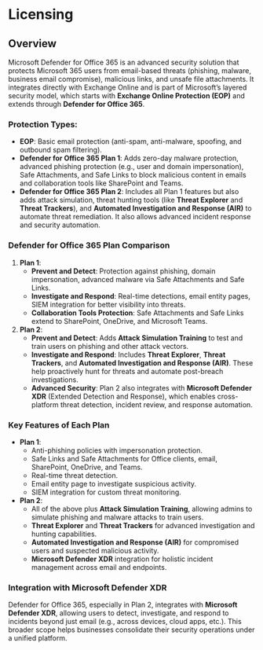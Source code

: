 # Licensing

## **Overview**

Microsoft Defender for Office 365 is an advanced security solution that protects Microsoft 365 users from email-based threats (phishing, malware, business email compromise), malicious links, and unsafe file attachments. It integrates directly with Exchange Online and is part of Microsoft’s layered security model, which starts with **Exchange Online Protection (EOP)** and extends through **Defender for Office 365**.

### Protection Types:

* **EOP**: Basic email protection (anti-spam, anti-malware, spoofing, and outbound spam filtering).
* **Defender for Office 365 Plan 1**: Adds zero-day malware protection, advanced phishing protection (e.g., user and domain impersonation), Safe Attachments, and Safe Links to block malicious content in emails and collaboration tools like SharePoint and Teams.
* **Defender for Office 365 Plan 2**: Includes all Plan 1 features but also adds attack simulation, threat hunting tools (like **Threat Explorer** and **Threat Trackers**), and **Automated Investigation and Response (AIR)** to automate threat remediation. It also allows advanced incident response and security automation.

### **Defender for Office 365 Plan Comparison**

1. **Plan 1**:
   * **Prevent and Detect**: Protection against phishing, domain impersonation, advanced malware via Safe Attachments and Safe Links.
   * **Investigate and Respond**: Real-time detections, email entity pages, SIEM integration for better visibility into threats.
   * **Collaboration Tools Protection**: Safe Attachments and Safe Links extend to SharePoint, OneDrive, and Microsoft Teams.
2. **Plan 2**:
   * **Prevent and Detect**: Adds **Attack Simulation Training** to test and train users on phishing and other attack vectors.
   * **Investigate and Respond**: Includes **Threat Explorer**, **Threat Trackers**, and **Automated Investigation and Response (AIR)**. These help proactively hunt for threats and automate post-breach investigations.
   * **Advanced Security**: Plan 2 also integrates with **Microsoft Defender XDR** (Extended Detection and Response), which enables cross-platform threat detection, incident review, and response automation.

### **Key Features of Each Plan**

* **Plan 1**:
  * Anti-phishing policies with impersonation protection.
  * Safe Links and Safe Attachments for Office clients, email, SharePoint, OneDrive, and Teams.
  * Real-time threat detection.
  * Email entity page to investigate suspicious activity.
  * SIEM integration for custom threat monitoring.
* **Plan 2**:
  * All of the above plus **Attack Simulation Training**, allowing admins to simulate phishing and malware attacks to train users.
  * **Threat Explorer** and **Threat Trackers** for advanced investigation and hunting capabilities.
  * **Automated Investigation and Response (AIR)** for compromised users and suspected malicious activity.
  * **Microsoft Defender XDR** integration for holistic incident management across email and endpoints.

### **Integration with Microsoft Defender XDR**

Defender for Office 365, especially in Plan 2, integrates with **Microsoft Defender XDR**, allowing users to detect, investigate, and respond to incidents beyond just email (e.g., across devices, cloud apps, etc.). This broader scope helps businesses consolidate their security operations under a unified platform.

